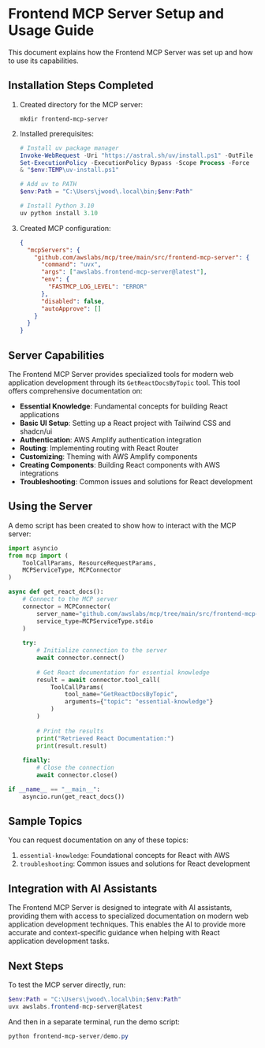 # Frontend MCP Server Setup and Usage Guide

This document explains how the Frontend MCP Server was set up and how to use its capabilities.

## Installation Steps Completed

1. Created directory for the MCP server:
   ```
   mkdir frontend-mcp-server
   ```

2. Installed prerequisites:
   ```powershell
   # Install uv package manager
   Invoke-WebRequest -Uri "https://astral.sh/uv/install.ps1" -OutFile "$env:TEMP\uv-install.ps1"
   Set-ExecutionPolicy -ExecutionPolicy Bypass -Scope Process -Force
   & "$env:TEMP\uv-install.ps1"
   
   # Add uv to PATH
   $env:Path = "C:\Users\jwood\.local\bin;$env:Path"
   
   # Install Python 3.10
   uv python install 3.10
   ```

3. Created MCP configuration:
   ```json
   {
     "mcpServers": {
       "github.com/awslabs/mcp/tree/main/src/frontend-mcp-server": {
         "command": "uvx",
         "args": ["awslabs.frontend-mcp-server@latest"],
         "env": {
           "FASTMCP_LOG_LEVEL": "ERROR"
         },
         "disabled": false,
         "autoApprove": []
       }
     }
   }
   ```

## Server Capabilities

The Frontend MCP Server provides specialized tools for modern web application development through its `GetReactDocsByTopic` tool. This tool offers comprehensive documentation on:

- **Essential Knowledge**: Fundamental concepts for building React applications
- **Basic UI Setup**: Setting up a React project with Tailwind CSS and shadcn/ui
- **Authentication**: AWS Amplify authentication integration
- **Routing**: Implementing routing with React Router
- **Customizing**: Theming with AWS Amplify components
- **Creating Components**: Building React components with AWS integrations
- **Troubleshooting**: Common issues and solutions for React development

## Using the Server

A demo script has been created to show how to interact with the MCP server:

```python
import asyncio
from mcp import (
    ToolCallParams, ResourceRequestParams, 
    MCPServiceType, MCPConnector
)

async def get_react_docs():
    # Connect to the MCP server
    connector = MCPConnector(
        server_name="github.com/awslabs/mcp/tree/main/src/frontend-mcp-server",
        service_type=MCPServiceType.stdio
    )
    
    try:
        # Initialize connection to the server
        await connector.connect()
        
        # Get React documentation for essential knowledge
        result = await connector.tool_call(
            ToolCallParams(
                tool_name="GetReactDocsByTopic",
                arguments={"topic": "essential-knowledge"}
            )
        )
        
        # Print the results
        print("Retrieved React Documentation:")
        print(result.result)
        
    finally:
        # Close the connection
        await connector.close()

if __name__ == "__main__":
    asyncio.run(get_react_docs())
```

## Sample Topics

You can request documentation on any of these topics:

1. `essential-knowledge`: Foundational concepts for React with AWS
2. `troubleshooting`: Common issues and solutions for React development

## Integration with AI Assistants

The Frontend MCP Server is designed to integrate with AI assistants, providing them with access to specialized documentation on modern web application development techniques. This enables the AI to provide more accurate and context-specific guidance when helping with React application development tasks.

## Next Steps

To test the MCP server directly, run:

```powershell
$env:Path = "C:\Users\jwood\.local\bin;$env:Path"
uvx awslabs.frontend-mcp-server@latest
```

And then in a separate terminal, run the demo script:

```powershell
python frontend-mcp-server/demo.py